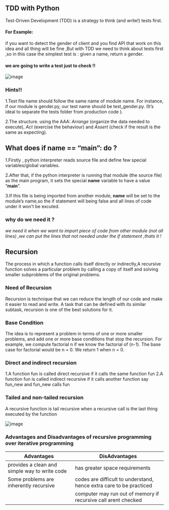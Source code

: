 ## TDD with Python 
Test-Driven Development (TDD) is a strategy to think (and write!) tests first.

#### For Example: 

if you want to detect the gender of client and you find API that work on this idea and all thing will be fine ,But with TDD we need to think about tests first ,so in this case the simplest test is : given a name, return a gender. 
#### we are going to write a test just to check !! 

![image](https://miro.medium.com/max/720/1*gxEKnrQuS7CO3hONTD7_hg.png)

### Hints!! 
 1.Test file name should follow the same name of module name. For instance, if our module is gender.py, our test name should be test_gender.py. (It’s ideal to separate the tests folder from production code ).

 2.The structure. using the AAA: *Arrange* (organize the data needed to execute), *Act* (exercise the behaviour) and *Assert* (check if the result is the same as expecting).


## What does if __name__ == “__main__”: do ?

1.Firstly , python interpreter reads source file and define few special variables/global variables. 

2.After that, if the python interpreter is running that module (the source file) as the main program, it sets the special __name__ variable to have a value “__main__”.

3.If this file is being imported from another module, __name__ will be set to the module’s name,so the if statement will being false and all lines of code under it won't be excuted.

### why do we need it ?

_*we need it when we want to import piece of code from other module (not all lines) ,we can put the lines that not needed under the if statement ,thats it !*_

## Recursion 

The process in which a function calls itself directly or indirectly,A recursive function solves a particular problem by calling a copy of itself and solving smaller subproblems of the original problems.

### Need of Recursion 

Recursion is technique that we can reduce the length of our code and make it easier to read and write. A task that can be defined with its similar subtask, recursion is one of the best solutions for it.

### Base Condition 

The idea is to represent a problem in terms of one or more smaller problems, and add one or more base conditions that stop the recursion. For example, we compute factorial n if we know the factorial of (n-1). The base case for factorial would be n = 0. We return 1 when n = 0. 

### Direct and indirect recursion

1.A function fun is called direct recursive if it calls the same function fun
2.A function fun is called indirect recursive if it calls another function say fun_new and fun_new calls fun

### Tailed and non-tailed recursion

A recursive function is tail recursive when a recursive call is the last thing executed by the function

![image](https://media.geeksforgeeks.org/wp-content/cdn-uploads/recursion.jpg)

### Advantages and Disadvantages of recursive programming over iterative programming

Advantages                                    | DisAdvantages
-------------                                 | -------------
provides a clean and simple way to write code | has greater space requirements 
Some problems are inherently recursive        | codes are difficult to understand, hence extra care to be practiced
                                              | computer may run out of memory if recursive call arent checked



